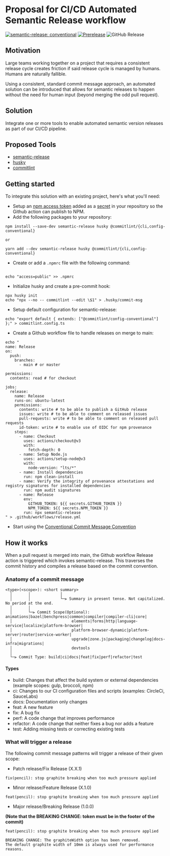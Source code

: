 # Proposal for CI/CD Automated Semantic Release workflow

[![semantic-release: conventional](https://img.shields.io/badge/semantic--release-conventional-e10079?logo=semantic-release)](https://github.com/semantic-release/semantic-release)
[![Prerelease](https://github.com/brandon-kyle-bailey/semantic-release-test/actions/workflows/prerelease.yml/badge.svg)](https://github.com/brandon-kyle-bailey/semantic-release-test/actions/workflows/prerelease.yml)
![GitHub Release](https://img.shields.io/github/v/release/brandon-kyle-bailey/semantic-release-test)

## Motivation

Large teams working together on a project that requires a consistent release cycle
creates friction if said release cycle is managed by humans. Humans are naturally fallible.

Using a consistent, standard commit message approach, an automated solution can be introduced that
allows for semantic releases to happen without the need for human input (beyond merging the odd pull request).

## Solution

Integrate one or more tools to enable automated semantic version releases as part of our CI/CD pipeline.

## Proposed Tools

- [semantic-release](https://semantic-release.gitbook.io/semantic-release)
- [husky](https://typicode.github.io/husky/)
- [commitlint](https://commitlint.js.org/guides/getting-started.html)

## Getting started

To integrate this solution with an existing project, here's what you'll need:

- Setup an [npm access token](https://docs.npmjs.com/about-access-tokens/) added as a [secret](https://docs.github.com/en/actions/security-guides/using-secrets-in-github-actions) in your repository so the Github action can publish to NPM.
- Add the following packages to your repository:

```
npm install --save-dev semantic-release husky @commitlint/{cli,config-conventional}

or

yarn add --dev semantic-release husky @commitlint/{cli,config-conventional}
```

- Create or add a `.npmrc` file with the following command:

```

echo "access=public" >> .npmrc

```

- Initialize husky and create a pre-commit hook:

```
npx husky init
echo "npx --no -- commitlint --edit \$1" > .husky/commit-msg
```

- Setup default configuration for semantic-release:

```
echo "export default { extends: ["@commitlint/config-conventional"] };" > commitlint.config.ts
```

- Create a Github workflow file to handle releases on merge to main:

```
echo "
name: Release
on:
  push:
    branches:
      - main # or master

permissions:
  contents: read # for checkout

jobs:
  release:
    name: Release
    runs-on: ubuntu-latest
    permissions:
      contents: write # to be able to publish a GitHub release
      issues: write # to be able to comment on released issues
      pull-requests: write # to be able to comment on released pull requests
      id-token: write # to enable use of OIDC for npm provenance
    steps:
      - name: Checkout
        uses: actions/checkout@v3
        with:
          fetch-depth: 0
      - name: Setup Node.js
        uses: actions/setup-node@v3
        with:
          node-version: "lts/*"
      - name: Install dependencies
        run: npm clean-install
      - name: Verify the integrity of provenance attestations and registry signatures for installed dependencies
        run: npm audit signatures
      - name: Release
        env:
          GITHUB_TOKEN: ${{ secrets.GITHUB_TOKEN }}
          NPM_TOKEN: ${{ secrets.NPM_TOKEN }}
        run: npx semantic-release
" > .github/workflows/release.yml
```

- Start using the [Conventional Commit Message Convention](https://github.com/conventional-changelog/commitlint/tree/master/@commitlint/config-conventional)

## How it works

When a pull request is merged into main, the Github workflow Release action is triggered which invokes semantic-release.
This traverses the commit history and compiles a release based on the commit convention.

### Anatomy of a commit message

```
<type>(<scope>): <short summary>
  │       │             │
  │       │             └─⫸ Summary in present tense. Not capitalized. No period at the end.
  │       │
  │       └─⫸ Commit Scope(Optional): animations|bazel|benchpress|common|compiler|compiler-cli|core|
  │                          elements|forms|http|language-service|localize|platform-browser|
  │                          platform-browser-dynamic|platform-server|router|service-worker|
  │                          upgrade|zone.js|packaging|changelog|docs-infra|migrations|
  │                          devtools
  │
  └─⫸ Commit Type: build|ci|docs|feat|fix|perf|refactor|test
```

#### Types

- build: Changes that affect the build system or external dependencies (example scopes: gulp, broccoli, npm)
- ci: Changes to our CI configuration files and scripts (examples: CircleCi, SauceLabs)
- docs: Documentation only changes
- feat: A new feature
- fix: A bug fix
- perf: A code change that improves performance
- refactor: A code change that neither fixes a bug nor adds a feature
- test: Adding missing tests or correcting existing tests

### What will trigger a release

The following commit message patterns will trigger a release of their given scope:

- Patch release/Fix Release (X.X.1)

```
fix(pencil): stop graphite breaking when too much pressure applied

```

- Minor release/Feature Release (X.1.0)

```
feat(pencil): stop graphite breaking when too much pressure applied

```

- Major release/Breaking Release (1.0.0)

**(Note that the BREAKING CHANGE: token must be in the footer of the commit)**

```
feat(pencil): stop graphite breaking when too much pressure applied

BREAKING CHANGE: The graphiteWidth option has been removed.
The default graphite width of 10mm is always used for performance reasons.
```
